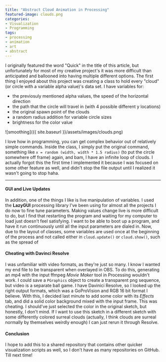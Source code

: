 ```yaml
---
title: "Abstract Cloud Animation in Processing"
featured-image: clouds.png
categories:
- Visualization
- Programming
tags:
- processing
- animation
- art
- abstract
---
```

I originally featured the word "Quick" in the title of this article, but unfortunately for most of my creative project's it was more difficult than anticipated and ballooned into having multiple different options.
The first thing I enjoyed about this project was creating a class to hold every "cloud" (or circle with a variable alpha value)'s data set. I have variables for:
- the previosuly mentioned alpha values, the speed of the horizontal direction
- the path that the circle will travel in (with 4 possible different y locations)
- the original spawn point of the clouds
- a random radius addition for variable circle sizes
- brightness for the color value

![smoothing]({{ site.baseurl }}/assets/images/clouds.png)

I love how in programming, you can get complex behavior out of relatively simple commands. Inside the class, I simply put the original command, something like `x = random (width, width * 1.5 radius)` (to put the circle somewhere off frame) again, and bam, I have an infinite loop of clouds. I actually forgot this the first time I implemented it because I was focused on some other feature as well, and didn't stop the file output until I realized it wasn't going to stop haha.

---
#### GUI and Live Updates
In addition, one of the things I like is live manipulation of variables. I used the **LazyGUI** processing library I've been using for almost all the projects I do now to fine tune parameters. Making values change live is more difficult to do, but I find that restarting the program and waiting for my computer to load just doesn't feel satisfying. I want to be able to boot up a program, and have it run continuously until all the input parameters are dialed in. Now, due to the layout of classes, some variables are used once at the beginning of the process and not called either in `cloud.update()` or `cloud.show()`, such as the spread of
#### Cheating with Davinci Resolve
I was unfamiliar with video formats, as they're just so many. I know I wanted my end file to be transparent when overlayed in OBS. To do this, generating an mp4 with the input ffmpeg *Movie Maker* tool in Processing wouldn't work. I could save a `PGraphics` object to create a transparent png sequence, but video is a separate ball game. I have Davinici Resolve, so I looked up the right output formats, which was a GoProVision and RGB 16 bit format I believe. With this, I decided last minute to add some color with its *Effects* tab, and did a solid color background mixed with the input frame. This was cheating. I should've just selected the color in the original sketch, but honestly, I don't mind. If I want to use this sketch in a different sketch with some differently colored surreal clouds (actually, I think clouds are surreal normally by themselves weirdly enough)  I can just rerun it through Resolve.
#### Conclusion
I hope to add this to a shared repository that contains other quicker visualization scripts as well, so I don't have as many repositories on GitHub. Till next time!
